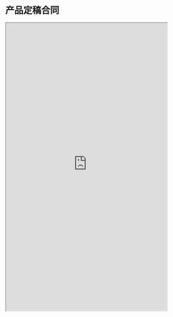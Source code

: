 # 产品定稿合同
<div>
<iframe src="https://5docs.oss-cn-shanghai.aliyuncs.com/res/韩国闻庆项目案例/合约/1.2.4.2产品定稿合同.pdf" width="100%" height="900px" >
</iframe>
</div>
